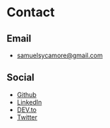 # Contact

## Email

* samuelsycamore@gmail.com

## Social

* [Github](https://www.github.com/samuelsycamore)
* [LinkedIn](https://www.linkedin/in/samuelsycamore)
* [DEV.to](https://www.dev.to/tanoaksam)
* [Twitter](https://www.twitter.com/tanoaksam)